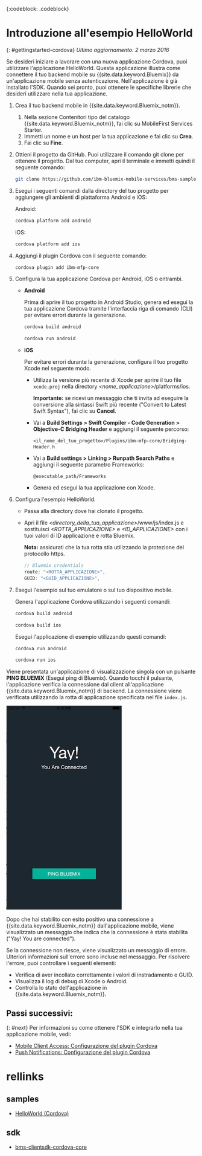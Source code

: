 <!-- Attribute definitions -->
{:codeblock: .codeblock}

# Introduzione all'esempio HelloWorld
{: #gettingstarted-cordova}
*Ultimo aggiornamento: 2 marzo 2016*

Se desideri iniziare a lavorare con una nuova applicazione Cordova, puoi utilizzare l'applicazione HelloWorld. Questa applicazione illustra come connettere il tuo backend mobile su {{site.data.keyword.Bluemix}} da un'applicazione mobile senza autenticazione. Nell'applicazione è già installato l'SDK. Quando sei pronto, puoi ottenere le specifiche librerie
    che desideri utilizzare nella tua applicazione.

1. Crea il tuo backend mobile in {{site.data.keyword.Bluemix_notm}}.

	1. Nella sezione Contenitori tipo del catalogo {{site.data.keyword.Bluemix_notm}}, fai clic su MobileFirst Services Starter.
	1. Immetti un nome e un host per la tua applicazione e fai clic su **Crea**.
	1. Fai clic su **Fine**.

2. Ottieni il progetto da GitHub. Puoi utilizzare il comando git clone per ottenere il progetto. Dal tuo computer, apri il terminale e immetti quindi il seguente comando:

	```Bash
	git clone https://github.com/ibm-bluemix-mobile-services/bms-samples-cordova-helloworld
	```

3. Esegui i seguenti comandi dalla directory del tuo progetto per aggiungere gli ambienti di piattaforma Android e iOS:

	Android:

	```Bash
	cordova platform add android
	```

	iOS:

	```Bash
	cordova platform add ios
	```

4. Aggiungi il plugin Cordova con il seguente comando:

	```Bash
	cordova plugin add ibm-mfp-core
	```

5. Configura la tua applicazione Cordova per Android, iOS o entrambi.

	* **Android**

		Prima di aprire il tuo progetto in Android Studio, genera ed esegui la tua applicazione Cordova tramite l'interfaccia riga di comando (CLI) per evitare errori durante la generazione.

		```Bash
		cordova build android
		```

		```Bash
		cordova run android
		```

	* **iOS**

		Per evitare errori durante la generazione, configura il tuo progetto Xcode nel seguente modo.

		- Utilizza la versione più recente di Xcode per aprire il tuo file `xcode.proj` nella directory *&lt;nome_applicazione&gt;*/platforms/ios.

			**Importante:** se ricevi un messaggio che ti invita ad eseguire la conversione alla sintassi Swift più recente ("Convert to Latest Swift Syntax"), fai clic su **Cancel**.

		- Vai a **Build Settings > Swift Compiler - Code Generation > Objective-C Bridging Header** e aggiungi il seguente percorso:

			```
			<il_nome_del_tuo_progetto>/Plugins/ibm-mfp-core/Bridging-Header.h
			```

		- Vai a **Build settings > Linking > Runpath Search Paths** e aggiungi il seguente parametro Frameworks:

			```
			@executable_path/Frameworks
			```

		- Genera ed esegui la tua applicazione con Xcode.		
6. Configura l'esempio HelloWorld.

	- Passa alla directory dove hai clonato il progetto.
	- Apri il file *&lt;directory_della_tua_applicazione&gt;*/www/js/index.js e sostituisci *&lt;ROTTA_APPLICAZIONE&gt;* e *&lt;ID_APPLICAZIONE&gt;* con i tuoi valori di ID applicazione e rotta Bluemix.

		**Nota:** assicurati che la tua rotta stia utilizzando la protezione del protocollo https.

		```Javascript
		// Bluemix credentials
		route: "<ROTTA_APPLICAZIONE>",
		GUID: "<GUID_APPLICAZIONE>",
		```

7. Esegui l'esempio sul tuo emulatore o sul tuo dispositivo mobile.

	Genera l'applicazione Cordova utilizzando i seguenti comandi:

	```Bash
	cordova build android
	```

	```Bash
	cordova build ios
	```

	Esegui l'applicazione di esempio utilizzando questi comandi:

	```Bash
	cordova run android
	```

	```Bash
	cordova run ios
	```

Viene presentata un'applicazione di visualizzazione singola con un pulsante **PING BLUEMIX** (Esegui ping di Bluemix). Quando tocchi il pulsante, l'applicazione verifica la connessione dal client all'applicazione {{site.data.keyword.Bluemix_notm}} di backend. La connessione viene verificata utilizzando la rotta di applicazione specificata nel file `index.js`.


![Applicazione Hello World connessa correttamente a Bluemix](images/yayconnected.jpg "Figura 1. Applicazione Hello World connessa correttamente a Bluemix")


Dopo che hai stabilito con esito positivo una connessione a {{site.data.keyword.Bluemix_notm}} dall'applicazione mobile, viene visualizzato un messaggio che indica che la connessione è stata stabilita ("Yay! You are connected").


<!--![Hello World application not connected to Bluemix](images/bummer_android.jpg "Figure 2. Hello World application not connected to Bluemix")-->

Se la connessione non riesce, viene visualizzato un messaggio di errore. Ulteriori informazioni sull'errore sono incluse nel messaggio. Per risolvere l'errore, puoi controllare i seguenti elementi:

- Verifica di aver incollato correttamente i valori di instradamento e GUID.
- Visualizza il log di debug di Xcode o Android.
- Controlla lo stato dell'applicazione in {{site.data.keyword.Bluemix_notm}}.

## Passi successivi:
{: #next}
Per informazioni su come ottenere l'SDK e integrarlo nella tua applicazione mobile, vedi:
* [Mobile Client Access: Configurazione del plugin Cordova](../services/mobileaccess/getting-started-cordova.html)
* [Push Notifications: Configurazione del plugin Cordova](../mobilepush/enablepush_cordova.html#setup_sdk_cordova)

# rellinks

## samples
   * [HelloWorld (Cordova)](https://github.com/ibm-bluemix-mobile-services/bms-samples-cordova-helloworld)

## sdk
   * [bms-clientsdk-cordova-core](https://github.com/ibm-bluemix-mobile-services/bms-clientsdk-cordova-plugin-core)

<!--## api
   * [Core API](https://www.{DomainName}/docs/api/content/api/mobilefirst/cordova/core-api-doc/overview-summary.html)
-->
